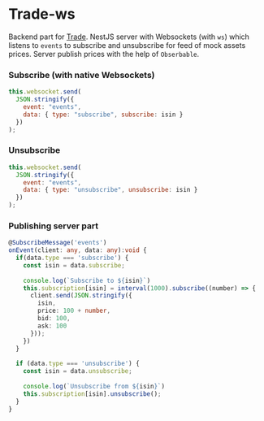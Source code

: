 # Trade-ws

Backend part for [Trade](https://github.com/aledoroshenko/trade). NestJS server with Websockets (with `ws`) which listens to `events` to subscribe and unsubscribe for feed of mock assets prices. Server publish prices with the help of `Obserbable`.

### Subscribe (with native Websockets)

```javascript
this.websocket.send(
  JSON.stringify({
    event: "events",
    data: { type: "subscribe", subscribe: isin }
  })
);
```

### Unsubscribe

```javascript
this.websocket.send(
  JSON.stringify({
    event: "events",
    data: { type: "unsubscribe", unsubscribe: isin }
  })
);
```

### Publishing server part

```typescript
@SubscribeMessage('events')
onEvent(client: any, data: any):void { 
  if(data.type === 'subscribe') {
    const isin = data.subscribe;
    
    console.log(`Subscribe to ${isin}`)
    this.subscription[isin] = interval(1000).subscribe((number) => {
      client.send(JSON.stringify({
        isin,
        price: 100 + number,
        bid: 100,
        ask: 100
      }));
    })
  }
    
  if (data.type === 'unsubscribe') {
    const isin = data.unsubscribe;
    
    console.log(`Unsubscribe from ${isin}`)
    this.subscription[isin].unsubscribe();
  }
}
```

